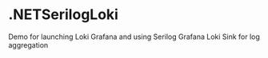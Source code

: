 # .NETSerilogLoki
Demo for launching Loki Grafana and using Serilog Grafana Loki Sink for log aggregation
